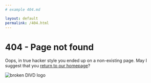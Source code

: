```yaml
---
# example 404.md

layout: default
permalink: /404.html
---
```

# 404 - Page not found

Oops, in true hacker style you ended up on a non-existing page. May I suggest that you [return to our homepage](/)?

![broken DIVD logo](/images/404divd.svg "Broken DIVD logo")
